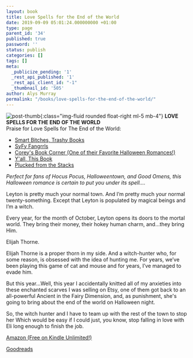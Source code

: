 ```yaml
---
layout: book
title: Love Spells for the End of the World
date: 2019-09-09 05:01:24.000000000 +01:00
type: page
parent_id: '34'
published: true
password: ''
status: publish
categories: []
tags: []
meta:
  _publicize_pending: '1'
  _rest_api_published: '1'
  _rest_api_client_id: "-1"
  _thumbnail_id: '505'
author: Alys Murray
permalink: "/books/love-spells-for-the-end-of-the-world/"
---
```

![post-thumb]({{site.baseurl}}/assets/images/portfolio/love_spells.jpg){:class="img-fluid rounded float-right ml-5 mb-4"}
**LOVE SPELLS FOR THE END OF THE WORLD**  
Praise for Love Spells for The End of the World:  

 - [Smart Bitches, Trashy Books](https://smartbitchestrashybooks.com/2020/09/book-beat-halloween-romance-age-differences-more/)
 - [SyFy Fangrrls](https://www.syfy.com/syfywire/eight-sci-fi-and-fantasy-romances-to-check-out-in-september)
 - [Corey's Book Corner (One of their Favorite Halloween Romances!)](https://coreysbookcorner.wordpress.com/2019/09/14/review-of-love-spells-for-the-end-of-the-world/)
 - [Y'all, This Book](https://yallthisbook.co/book-review-love-spells-for-the-end-of-the-world/)
 - [Plucked from the Stacks](https://pluckedfromthestacks.wordpress.com/2019/09/17/love-spells-for-the-end-of-the-world-by-alys-murray/)

_Perfect for fans of Hocus Pocus, Halloweentown, and Good Omens, this Halloween romance is certain to put you under its spell...._

Leyton is pretty much your normal town. And I’m pretty much your normal twenty-something. Except that Leyton is populated by magical beings and I’m a witch.

Every year, for the month of October, Leyton opens its doors to the mortal world. They bring their money, their hokey human charm, and…they bring Him.

Elijah Thorne.

Elijah Thorne is a proper thorn in my side. And a witch-hunter who, for some reason, is obsessed with the idea of hunting me. For years, we’ve been playing this game of cat and mouse and for years, I’ve managed to evade him.

But this year…Well, this year I accidentally knitted all of my anxieties into these enchanted scarves I was selling on Etsy, one of them got back to an all-powerful Ancient in the Fairy Dimension, and, as punishment, she's going to bring about the end of the world on Halloween night.

So, the witch hunter and I have to team up with the rest of the town to stop her Which would be easy if I could just, you know, stop falling in love with Eli long enough to finish the job.

[Amazon (Free on Kindle Unlimited!)](https://amzn.to/2kBJdaL)

[Goodreads](https://bit.ly/2lFM3f8)
